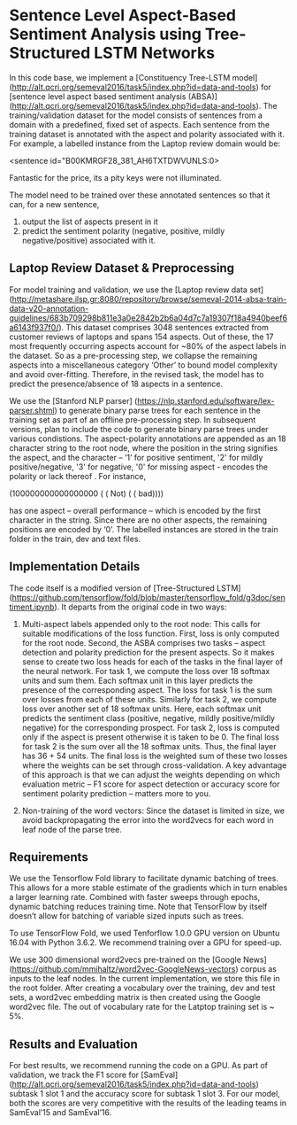 # Sentence Level Aspect-Based Sentiment Analysis using Tree-Structured LSTM Networks

In this code base, we implement a [Constituency Tree-LSTM model] (http://alt.qcri.org/semeval2016/task5/index.php?id=data-and-tools) for [sentence level aspect based sentiment analysis (ABSA)] (http://alt.qcri.org/semeval2016/task5/index.php?id=data-and-tools). The training/validation dataset for the model consists of sentences from a domain with a predefined, fixed set of aspects. Each sentence from the training dataset is annotated with the aspect and polarity associated with it. For example, a labelled instance from the Laptop review domain would be:

<sentence id="B00KMRGF28_381_AH6TXTDWVUNLS:0>

<text> Fantastic for the price, its a pity keys were not illuminated. </text>

<Opinions>

<Opinion category="LAPTOP#PRICE" polarity="positive"/>

<Opinion category="KEYBOARD#DESIGN_FEATURES" polarity="negative"/>

</Opinions>

</sentence>

The model need to be trained over these annotated sentences so that it can, for a new sentence, 
1. output the list of aspects present in it 
2. predict the sentiment polarity (negative, positive, mildly negative/positive) associated with it.

## Laptop Review Dataset & Preprocessing

For model training and validation, we use the [Laptop review data set] (http://metashare.ilsp.gr:8080/repository/browse/semeval-2014-absa-train-data-v20-annotation-guidelines/683b709298b811e3a0e2842b2b6a04d7c7a19307f18a4940beef6a6143f937f0/). This dataset comprises 3048 sentences extracted from customer reviews of laptops and spans 154 aspects. Out of these, the 17 most frequently occurring aspects account for ~80% of the aspect labels in the dataset. So as a pre-processing step, we collapse the remaining aspects into a miscellaneous category ‘Other’ to bound model complexity and avoid over-fitting. Therefore, in the revised task, the model has to predict the presence/absence of 18 aspects in a sentence.

We use the [Stanford NLP parser] (https://nlp.stanford.edu/software/lex-parser.shtml) to generate binary parse trees for each sentence in the training set as part of an offline pre-processing step. In subsequent versions, plan to include the code to generate binary parse trees under various condistions. The aspect-polarity annotations are appended as an 18 character string to the root node, where the position in the string signifies the aspect, and the character – ‘1’ for positive sentiment, '2' for mildly positive/negative, '3' for negative, '0'  for missing aspect - encodes the polarity or lack thereof . For instance, 

(100000000000000000 ( ( Not) ( ( bad))))

has one aspect – overall performance – which is encoded by the first character in the string. Since there are no other aspects, the remaining positions are encoded by ‘0’. The labelled instances are stored in the train folder in the train, dev and text files.

## Implementation Details
The code itself is a modified version of [Tree-Structured LSTM] (https://github.com/tensorflow/fold/blob/master/tensorflow_fold/g3doc/sentiment.ipynb). It departs from the original code in two ways: 

1.	Multi-aspect labels appended only to the root node: This calls for suitable modifications of the loss function. First, loss is only computed for the root node. Second, the ASBA comprises two tasks – aspect detection and polarity prediction for the present aspects. So it makes sense to create two loss heads for each of the tasks in the final layer of the neural network. For task 1, we compute the loss over 18 softmax units and sum them. Each softmax unit in this layer predicts the presence of the corresponding aspect. The loss for task 1 is the sum over losses from each of these units. Similarly for task 2, we compute loss over another set of 18 softmax units. Here, each softmax unit predicts the sentiment class (positive, negative, mildly positive/mildly negative) for the corresponding prospect. For task 2, loss is computed only if the aspect is present otherwise it is taken to be 0. The final loss for task 2 is the sum over all the 18 softmax units. Thus, the final layer has 36 + 54 units.  The final loss is the weighted sum of these two losses where the weights can be set through cross-validation. A key advantage of this approach is that we can adjust the weights depending on which evaluation metric – F1 score for aspect detection or accuracy score for sentiment polarity prediction – matters more to you. 

2.	Non-training of the word vectors: Since the dataset is limited in size, we avoid backpropagating the error into the word2vecs for each word in leaf node of the parse tree.


## Requirements
We use the Tensorflow Fold library to facilitate dynamic batching of trees. This allows for a more stable estimate of the gradients which in turn enables a larger learning rate. Combined with faster sweeps through epochs, dynamic batching reduces training time. Note that TensorFlow by itself doesn’t allow for batching of variable sized inputs such as trees.

To use TensorFlow Fold, we used Tenforflow 1.0.0  GPU version on Ubuntu 16.04 with Python 3.6.2. We recommend training over a GPU for speed-up.

We use 300 dimensional word2vecs pre-trained on the [Google News] (https://github.com/mmihaltz/word2vec-GoogleNews-vectors) corpus as inputs to the leaf nodes. In the current implementation, we store this file in the root folder. After creating a vocabulary over the training, dev and test sets, a word2vec embedding matrix is then created using the Google word2vec file. The out of vocabulary rate for the Latptop training set is ~ 5%. 

## Results and Evaluation
For best results, we recommend running the code on a GPU. As part of validation, we track the F1 score for [SamEval] (http://alt.qcri.org/semeval2016/task5/index.php?id=data-and-tools) subtask 1 slot 1 and the accuracy score for subtask 1 slot 3. For our model, both the scores are very competitive with the results of the leading teams in SamEval’15 and SamEval’16.

